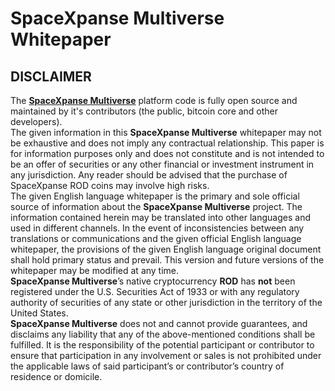 # SpaceXpanse Multiverse Whitepaper  
## DISCLAIMER  
The [**SpaceXpanse Multiverse**](https://github.com/SpaceXpanse/) platform code is fully open source and maintained by it's contributors (the public, bitcoin core and other developers).  
The given information in this **SpaceXpanse Multiverse** whitepaper may not be exhaustive and does not imply any contractual relationship. This paper is for information purposes only and does not constitute and is not intended to be an offer of securities or any other financial or investment instrument in any jurisdiction. Any reader should be advised that the purchase of SpaceXpanse ROD coins may involve high risks.  
The given English language whitepaper is the primary and sole official source of information about the **SpaceXpanse Multiverse** project. The information contained herein may be translated into other languages and used in different channels. In the event of inconsistencies between any translations or communications and the given official English language whitepaper, the provisions of the given English language original document shall hold primary status and prevail. This version and future versions of the whitepaper may be modified at any time.  
**SpaceXpanse Multiverse**’s native cryptocurrency **ROD** has ****not**** been registered under the U.S. Securities Act of 1933 or with any regulatory authority of securities of any state or other jurisdiction in the territory of the United States.  
**SpaceXpanse Multiverse** does not and cannot provide guarantees, and disclaims any liability that any of the above-mentioned conditions shall be fulfilled. It is the responsibility of the potential participant or contributor to ensure that participation in any involvement or sales is not prohibited under the applicable laws of said participant’s or contributor’s country of residence or domicile.
